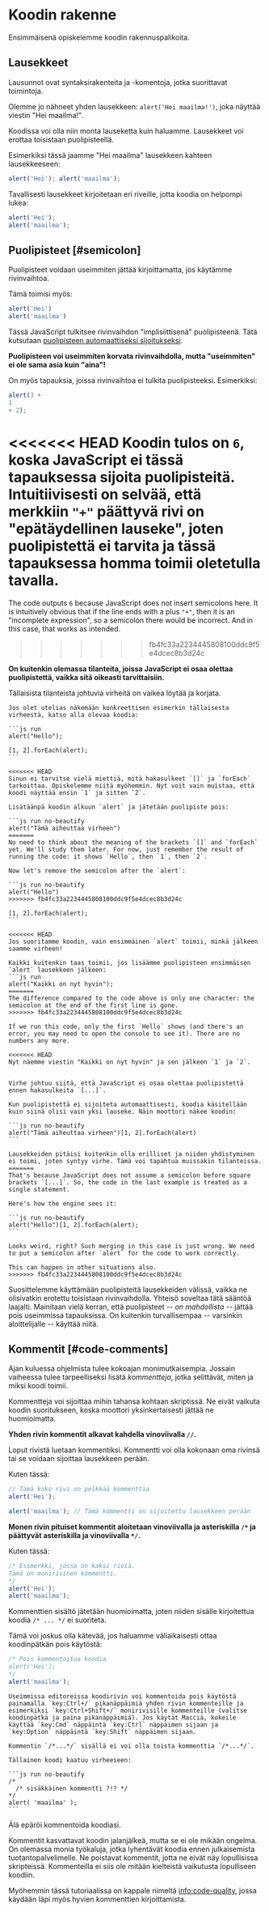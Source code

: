 # Koodin rakenne

Ensimmäisenä opiskelemme koodin rakennuspalikoita.

## Lausekkeet

Lausunnot ovat syntaksirakenteita ja -komentoja, jotka suorittavat toimintoja.

Olemme jo nähneet yhden lausekkeen: `alert('Hei maailma!')`, joka näyttää viestin "Hei maailma!".

Koodissa voi olla niin monta lauseketta kuin haluamme. Lausekkeet voi erottaa toisistaan puolipisteellä.

Esimerkiksi tässä jaamme "Hei maailma" lausekkeen kahteen lausekkeeseen:

```js run no-beautify
alert('Hei'); alert('maailma');
```

Tavallisesti lausekkeet kirjoitetaan eri riveille, jotta koodia on helpompi lukea:

```js run no-beautify
alert('Hei');
alert('maailma');
```

## Puolipisteet [#semicolon]

Puolipisteet voidaan useimmiten jättää kirjoittamatta, jos käytämme rivinvaihtoa.

Tämä toimisi myös:

```js run no-beautify
alert('Hei')
alert('maailma')
```

Tässä JavaScript tulkitsee rivinvaihdon "implisiittisenä" puolipisteenä. Tätä kutsutaan [puolipisteen automaattiseksi sijoitukseksi](https://tc39.github.io/ecma262/#sec-automatic-semicolon-insertion).

**Puolipisteen voi useimmiten korvata rivinvaihdolla, mutta "useimmiten" ei ole sama asia kuin "aina"!**

On myös tapauksia, joissa rivinvaihtoa ei tulkita puolipisteeksi. Esimerkiksi:

```js run no-beautify
alert(3 +
1
+ 2);
```

<<<<<<< HEAD
Koodin tulos on `6`, koska JavaScript ei tässä tapauksessa sijoita puolipisteitä. Intuitiivisesti on selvää, että merkkiin `"+"` päättyvä rivi on "epätäydellinen lauseke", joten puolipistettä ei tarvita ja tässä tapauksessa homma toimii oletetulla tavalla.
=======
The code outputs `6` because JavaScript does not insert semicolons here. It is intuitively obvious that if the line ends with a plus `"+"`, then it is an "incomplete expression", so a semicolon there would be incorrect. And in this case, that works as intended.
>>>>>>> fb4fc33a2234445808100ddc9f5e4dcec8b3d24c

**On kuitenkin olemassa tilanteita, joissa JavaScript ei osaa olettaa puolipistettä, vaikka sitä oikeasti tarvittaisiin.**

Tällaisista tilanteista johtuvia virheitä on vaikea löytää ja korjata.

````smart header="Esimerkki virheestä"
Jos olet utelias näkemään konkreettisen esimerkin tällaisesta virheestä, katso alla olevaa koodia:

```js run
alert("Hello");

[1, 2].forEach(alert);
```

<<<<<<< HEAD
Sinun ei tarvitse vielä miettiä, mitä hakasulkeet `[]` ja `forEach` tarkoittaa. Opiskelemme niitä myöhemmin. Nyt voit vain muistaa, että koodi näyttää ensin `1` ja sitten `2`.

Lisätäänpä koodin alkuun `alert` ja jätetään puolipiste pois:

```js run no-beautify
alert("Tämä aiheuttaa virheen")
=======
No need to think about the meaning of the brackets `[]` and `forEach` yet. We'll study them later. For now, just remember the result of running the code: it shows `Hello`, then `1`, then `2`.

Now let's remove the semicolon after the `alert`:

```js run no-beautify
alert("Hello")
>>>>>>> fb4fc33a2234445808100ddc9f5e4dcec8b3d24c

[1, 2].forEach(alert);
```

<<<<<<< HEAD
Jos suoritamme koodin, vain ensimmäinen `alert` toimii, minkä jälkeen saamme virheen!

Kaikki kuitenkin taas toimii, jos lisäämme puolipisteen ensimmäisen `alert` lausekkeen jälkeen:
```js run
alert("Kaikki on nyt hyvin");
=======
The difference compared to the code above is only one character: the semicolon at the end of the first line is gone.
>>>>>>> fb4fc33a2234445808100ddc9f5e4dcec8b3d24c

If we run this code, only the first `Hello` shows (and there's an error, you may need to open the console to see it). There are no numbers any more.

<<<<<<< HEAD
Nyt näemme viestin "Kaikki on nyt hyvin" ja sen jälkeen `1` ja `2`.


Virhe johtuu siitä, että JavaScript ei osaa olettaa puolipistettä ennen hakasulkeita `[...]`.

Kun puolipistettä ei sijoiteta automaattisesti, koodia käsitellään kuin siinä olisi vain yksi lauseke. Näin moottori näkee koodin:

```js run no-beautify
alert("Tämä aiheuttaa virheen")[1, 2].forEach(alert)
```

Lausekkeiden pitäisi kuitenkin olla erilliset ja niiden yhdistyminen ei toimi, joten syntyy virhe. Tämä voi tapahtua muissakin tilanteissa.
=======
That's because JavaScript does not assume a semicolon before square brackets `[...]`. So, the code in the last example is treated as a single statement.

Here's how the engine sees it:

```js run no-beautify
alert("Hello")[1, 2].forEach(alert);
```

Looks weird, right? Such merging in this case is just wrong. We need to put a semicolon after `alert` for the code to work correctly.

This can happen in other situations also.
>>>>>>> fb4fc33a2234445808100ddc9f5e4dcec8b3d24c
````

Suosittelemme käyttämään puolipisteitä lausekkeiden välissä, vaikka ne olisivatkin erotettu toisistaan rivinvaihdolla. Yhteisö soveltaa tätä sääntöä laajalti. Mainitaan vielä kerran, että puolipisteet -- *on mahdollista* -- jättää pois useimmissa tapauksissa. On kuitenkin turvallisempaa -- varsinkin aloittelijalle -- käyttää niitä.

## Kommentit [#code-comments]

Ajan kuluessa ohjelmista tulee kokoajan monimutkaisempia. Jossain vaiheessa tulee tarpeelliseksi lisätä *kommentteja*, jotka selittävät, miten ja miksi koodi toimii.

Kommentteja voi sijoittaa mihin tahansa kohtaan skriptissä. Ne eivät vaikuta koodin suoritukseen, koska moottori yksinkertaisesti jättää ne huomioimatta.

**Yhden rivin kommentit alkavat kahdella vinoviivalla `//`.**

Loput rivistä luetaan kommentiksi. Kommentti voi olla kokonaan oma rivinsä tai se voidaan sijoittaa lausekkeen perään.

Kuten tässä:
```js run
// Tämä koko rivi on pelkkää kommenttia
alert('Hei');

alert('maailma'); // Tämä kommentti on sijoitettu lausekkeen perään
```

**Monen rivin pituiset kommentit aloitetaan vinoviivalla ja asteriskilla <code>/&#42;</code> ja päättyvät asteriskilla ja vinoviivalla <code>&#42;/</code>.**

Kuten tässä:

```js run
/* Esimerkki, jossa on kaksi riviä.
Tämä on monirivinen kommentti.
*/
alert('Hei');
alert('maailma');
```

Kommenttien sisältö jätetään huomioimatta, joten niiden sisälle kirjoitettua koodia <code>/&#42; ... &#42;/</code> ei suoriteta.

Tämä voi joskus olla kätevää, jos haluamme väliaikaisesti ottaa koodinpätkän pois käytöstä:

```js run
/* Pois kommentoitua koodia
alert('Hei');
*/
alert('maailma');
```

```smart header="Käytä pikanäppäimiä!"
Useimmissa editoreissa koodirivin voi kommentoida pois käytöstä painamalla `key:Ctrl+/` pikanäppäimiä yhden rivin kommenteille ja esimerkiksi `key:Ctrl+Shift+/` monirivisille kommenteille (valitse koodinpätkä ja paina pikanäppäimiä). Jos käytät Macciä, kokeile käyttää `key:Cmd` näppäintä `key:Ctrl` näppäimen sijaan ja `key:Option` näppäintä `key:Shift` näppäimen sijaan.
```

````warn header="Sisäkkäisiä kommentteja ei tueta!"
Kommentin `/*...*/` sisällä ei voi olla toista kommenttia `/*...*/`.

Tällainen koodi kaatuu virheeseen:

```js run no-beautify
/*
  /* sisäkkäinen kommentti ?!? */
*/
alert( 'maailma' );
```
````

Älä epäröi kommentoida koodiasi.

Kommentit kasvattavat koodin jalanjälkeä, mutta se ei ole mikään ongelma. On olemassa monia työkaluja, jotka lyhentävät koodia ennen julkaisemista tuotantopalvelimelle. Ne poistavat kommentit, jotta ne eivät näy lopullisissa skripteissä. Kommenteilla ei siis ole mitään kielteistä vaikutusta lopulliseen koodiin.

Myöhemmin tässä tutoriaalissa on kappale nimeltä <info:code-quality>, jossa käydään läpi myös hyvien kommenttien kirjoittamista.
